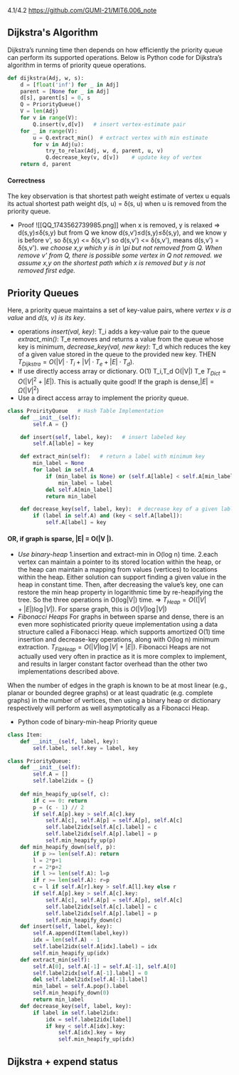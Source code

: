 4.1/4.2 https://github.com/GUMI-21/MIT6.006_note
## Dijkstra's Algorithm
 Dijkstra’s running time then depends on how efficiently the priority queue can perform its supported operations. Below is Python code for Dijkstra’s algorithm in terms of priority queue operations.
```python
def dijkstra(Adj, w, s):
	d = [float('inf') for _ in Adj]
	parent = [None for _ in Adj]
	d[s], parent[s] = 0, s
	Q = PriorityQueue()   
	V = len(Adj)
	for v in range(V):
		Q.insert(v,d[v])   # insert vertex-estimate pair
	for _ in range(V):
		u = Q.extract_min()  # extract vertex with min estimate
		for v in Adj(u):
			try_to_relax(Adj, w, d, parent, u, v)
			Q.decrease_key(v, d[v])    # update key of vertex
	return d, parent
```
#### Correctness
The key observation is that shortest path weight estimate of vertex u equals its actual shortest path weight d(s, u) = δ(s, u) when u is removed from the priority queue.
+ Proof
![[QQ_1743562739985.png]]
when x is removed, y is relaxed => d(s,y)≤δ(s,y)
but from Q we know d(s,v′)≤d(s,y)≤δ(s,y), and we know y is before v', so δ(s,y) <= δ(s,v')
so d(s,v') <= δ(s,v'), means d(s,v') = δ(s,v'). *we choose x,y which y is in \pi but not removed from Q.*
*When remove v' from Q, there is possible some vertex in Q not removed.*
*we assume x,y on the shortest path which x is removed but y is not removed first edge.*
## Priority Queues
Here, a priority queue maintains a set of key-value pairs, 
where *vertex v is a value* and *d(s, v) is its key*.
+ operations
*insert(val, key)*:  T_i   adds a key-value pair to the queue
*extract_min()*: T_e  removes and returns a value from the queue whose key is minimum, 
*decrease_key(val, new key)*: T_d  which reduces the key of a given value stored in the queue to the provided new key. THEN
$T_{Dijkstra} = O(|V| \cdot T_i + |V| \cdot T_e + |E| \cdot T_d).$
+ If use directly access array or dictionary.   O(1) T_i,T_d  O(|V|) T_e
$T_{Dict} = O(|V|^2 + |E|).$
This is actually quite good! If the graph is dense,$|E| = \Omega(|V|^2)$
+ Use a direct access array to implement the priority queue.
```python
class ProirityQueue   # Hash Table Implementation
	def __init__(self):
		self.A = {}

	def insert(self, label, key):   # insert labeled key
		self.A[lable] = key

	def extract_min(self):   # return a label with minimum key
		min_label = None
		for label in self.A
			if (min_label is None) or (self.A[lable] < self.A[min_label1].key)
				min_label = label
			del self.A[min_label]
			return min_label

	def decrease_key(self, label, key):  # decrease key of a given lable
		if (label in self.A) and (key < self.A[label]):
			self.A[label] = key
```
#### OR, if graph is sparse, |E| = O(|V |).
+ *Use binary-heap*
1.insertion and extract-min in O(log n) time.
2.each vertex can maintain a pointer to its stored location within the heap, or the heap can maintain a mapping from values (vertices) to locations within the heap.
Either solution can support finding a given value in the heap in constant time.
Then, after decreasing the value’s key, one can restore the min heap property in logarithmic time by re-heapifying the tree.
So the three operations in O(log|V|) time.
=> $T_{Heap} = O((|V| + |E|) \log |V|).$
For sparse graph, this is $O(|V|\log |V|)$
+ *Fibonacci Heaps*
For graphs in between sparse and dense, there is an even more sophisticated priority queue implementation using a data structure called a Fibonacci Heap.
which supports amortized O(1) time insertion and decrease-key operations, along with O(log n) minimum extraction. 
$T_{FibHeap} = O(|V| \log |V| + |E|).$
Fibonacci Heaps are not actually used very often in practice as it is more complex to implement, and results in larger constant factor overhead than the other two implementations described above.

When the number of edges in the graph is known to be at most linear (e.g., planar or bounded degree graphs) or at least quadratic (e.g. complete graphs) in the number of vertices, then using a binary heap or dictionary respectively will perform as well asymptotically as a Fibonacci Heap.
+ Python code of binary-min-heap Priority queue
```python
class Item:
	def __init__(self, label, key):
		self.label, self.key = label, key

class PriorityQueue:
	def __init__(self):
		self.A = []
		self.label2idx = {}
		
	def min_heapify_up(self, c):
		if c == 0: return
		p = (c - 1) // 2
		if self.A[p].key > self.A[c].key
			self.A[c], self.A[p] = self.A[p], self.A[c]
			self.label2idx[self.A[c].label] = c
			self.label2idx[self.A[p].label] = p
			self.min_heapify_up(p)
	def min_heapify_down(self, p):
		if p >= len(self.A): return
		l = 2*p+1
		r = 2*p+2
		if l >= len(self.A): l=p
		if r >= len(self.A): r=p
		c = l if self.A[r].key > self.A[l].key else r
		if self.A[p].key > self.A[c].key:
			self.A[c], self.A[p] = self.A[p], self.A[c]
			self.label2idx[self.A[c].label] = c
			self.label2idx[self.A[p].label] = p
			self.min_heapify_down(c)
	def insert(self, label, key):
		self.A.append(Item(label,key))
		idx = len(self.A) - 1
		self.label2idx(self.A[idx].label) = idx
		self.min_heapify_up(idx)
	def extract_min(self):
		self.A[0], self.A[-1] = self.A[-1], self.A[0]
		self.label2idx[self.A[-1].label] = 0
		del self.label2idx[self.A[-1].label]
		min_label = self.A.pop().label
		self.min_heapify_down(0)
		return min_label
	def decrease_key(self, label, key):
		if label in self.label2idx:
			idx = self.labe12idx[label]
			if key < self.A[idx].key:
				self.A[idx].key = key
				self.min_heapify_up(idx)
```
## Dijkstra + expend status
